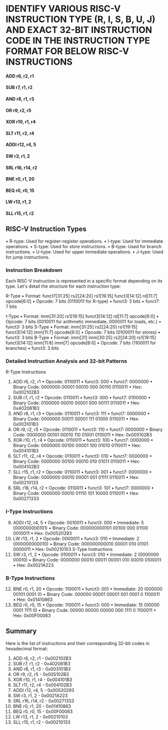 # IDENTIFY VARIOUS RISC-V INSTRUCTION TYPE (R, I, S, B, U, J) AND EXACT 32-BIT INSTRUCTION CODE IN THE INSTRUCTION TYPE FORMAT FOR BELOW RISC-V INSTRUCTIONS 

#### ADD r6, r2, r1
#### SUB r7, r1, r2
#### AND r8, r1, r3
#### OR r9, r2, r5
#### XOR r10, r1, r4
#### SLT r11, r2, r4
#### ADDI r12, r4, 5
#### SW r3, r1, 2
#### SRL r16, r14, r2
#### BNE r0, r1, 20
#### BEQ r0, r0, 15
#### LW r13, r1, 2
#### SLL r15, r1, r2

## RISC-V Instruction Types
•	R-type: Used for register-register operations.
•	I-type: Used for immediate operations.
•	S-type: Used for store instructions.
•	B-type: Used for branch instructions.
•	U-type: Used for upper immediate operations.
•	J-type: Used for jump instructions.

### Instruction Breakdown
Each RISC-V instruction is represented in a specific format depending on its type. Let's detail the structure for each instruction type:

R-Type
•	Format: funct7[31:25] rs2[24:20] rs1[19:15] funct3[14:12] rd[11:7] opcode[6:0]
•	Opcode: 7 bits (0110011 for R-type)
•	funct3: 3 bits
•	funct7: 7 bits

I-Type
•	Format: imm[31:20] rs1[19:15] funct3[14:12] rd[11:7] opcode[6:0]
•	Opcode: 7 bits (0010011 for arithmetic immediate, 0000011 for loads, etc.)
•	funct3: 3 bits
S-Type
•	Format: imm[31:25] rs2[24:20] rs1[19:15] funct3[14:12] imm[11:7] opcode[6:0]
•	Opcode: 7 bits (0100011 for stores)
•	funct3: 3 bits
B-Type
•	Format: imm[31] imm[30:25] rs2[24:20] rs1[19:15] funct3[14:12] imm[11:8] imm[7] opcode[6:0]
•	Opcode: 7 bits (1100011 for branches)
•	funct3: 3 bits

### Detailed Instruction Analysis and 32-bit Patterns
R-Type Instructions
1.	ADD r6, r2, r1
•	Opcode: 0110011
•	funct3: 000
•	funct7: 0000000
•	Binary Code: 0000000 00001 00010 000 00110 0110011
•	Hex: 0x002102B3
2.	SUB r7, r1, r2
•	Opcode: 0110011
•	funct3: 000
•	funct7: 0100000
•	Binary Code: 0100000 00010 00001 000 00111 0110011
•	Hex: 0x402081B3
3.	AND r8, r1, r3
•	Opcode: 0110011
•	funct3: 111
•	funct7: 0000000
•	Binary Code: 0000000 00011 00001 111 01000 0110011
•	Hex: 0x003101B3
4.	OR r9, r2, r5
•	Opcode: 0110011
•	funct3: 110
•	funct7: 0000000
•	Binary Code: 0000000 00101 00010 110 01001 0110011
•	Hex: 0x005102B3
5.	XOR r10, r1, r4
•	Opcode: 0110011
•	funct3: 100
•	funct7: 0000000
•	Binary Code: 0000000 00100 00001 100 01010 0110011
•	Hex: 0x004101B3
6.	SLT r11, r2, r4
•	Opcode: 0110011
•	funct3: 010
•	funct7: 0000000
•	Binary Code: 0000000 00100 00010 010 01011 0110011
•	Hex: 0x004102B3
7.	SLL r15, r1, r2
•	Opcode: 0110011
•	funct3: 001
•	funct7: 0000000
•	Binary Code: 0000000 00010 00001 001 01111 0110011
•	Hex: 0x00210133
8.	SRL r16, r14, r2
•	Opcode: 0110011
•	funct3: 101
•	funct7: 0000000
•	Binary Code: 0000000 00010 01110 101 10000 0110011
•	Hex: 0x00271333

### I-Type Instructions
9.	ADDI r12, r4, 5
•	Opcode: 0010011
•	funct3: 000
•	Immediate: 5 (000000000101)
•	Binary Code: 000000000101 00100 000 01100 0010011
•	Hex: 0x00520293
10.	LW r13, r1, 2
•	Opcode: 0000011
•	funct3: 010
•	Immediate: 2 (000000000010)
•	Binary Code: 000000000010 00001 010 01101 0000011
•	Hex: 0x00210103
S-Type Instructions
11.	SW r3, r1, 2
•	Opcode: 0100011
•	funct3: 010
•	Immediate: 2 (0000000 00010)
•	Binary Code: 0000000 00010 00011 00001 010 00010 0100011
•	Hex: 0x0021A223

### B-Type Instructions
12.	BNE r0, r1, 20
•	Opcode: 1100011
•	funct3: 001
•	Immediate: 20 (000000 00101 0001 0)
•	Binary Code: 000000 00001 00001 001 0001 0 1100011
•	Hex: 0x01410863
13.	BEQ r0, r0, 15
•	Opcode: 1100011
•	funct3: 000
•	Immediate: 15 (00000 0001 1111 0)
•	Binary Code: 00000 00000 00000 000 1111 0 1100011
•	Hex: 0x00F00063

## Summary
Here is the list of instructions and their corresponding 32-bit codes in hexadecimal format:
1.	ADD r6, r2, r1 - 0x002102B3
2.	SUB r7, r1, r2 - 0x402081B3
3.	AND r8, r1, r3 - 0x003101B3
4.	OR r9, r2, r5 - 0x005102B3
5.	XOR r10, r1, r4 - 0x004101B3
6.	SLT r11, r2, r4 - 0x004102B3
7.	ADDI r12, r4, 5 - 0x00520293
8.	SW r3, r1, 2 - 0x0021A223
9.	SRL r16, r14, r2 - 0x00271333
10.	BNE r0, r1, 20 - 0x01410863
11.	BEQ r0, r0, 15 - 0x00F00063
12.	LW r13, r1, 2 - 0x00210103
13.	SLL r15, r1, r2 - 0x00210133

